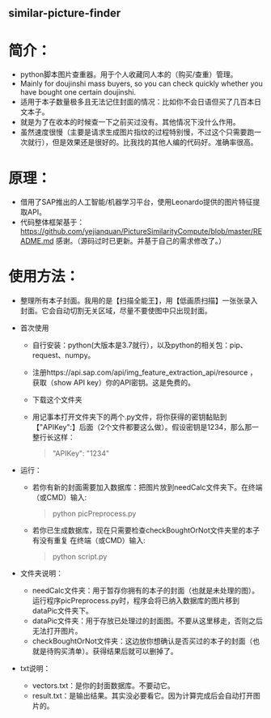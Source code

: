 ## similar-picture-finder

# 简介：
- python脚本图片查重器。用于个人收藏同人本的（购买/查重）管理。
- Mainly for doujinshi mass buyers, so you can check quickly whether you have bought one certain doujinshi.
- 适用于本子数量极多且无法记住封面的情况：比如你不会日语但买了几百本日文本子。
- 就是为了在收本的时候查一下之前买过没有。其他情况下没什么作用。
- 虽然速度很慢（主要是请求生成图片指纹的过程特别慢，不过这个只需要跑一次就行），但是效果还是很好的。比我找的其他人编的代码好。准确率很高。

# 原理：
- 借用了SAP推出的人工智能/机器学习平台，使用Leonardo提供的图片特征提取API。
- 代码整体框架基于：https://github.com/yejianquan/PictureSimilarityCompute/blob/master/README.md 感谢。（源码过时已更新。并基于自己的需求修改了。）

# 使用方法：
- 整理所有本子封面。我用的是【扫描全能王】，用【低画质扫描】一张张录入封面。它会自动切割无关区域，尽量不要使图中只出现封面。

- 首次使用
  - 自行安装：python(大版本是3.7就行），以及python的相关包：pip、request、numpy。
  - 注册https://api.sap.com/api/img_feature_extraction_api/resource ， 获取（show API key）你的API密钥。这是免费的。    

  - 下载这个文件夹
  - 用记事本打开文件夹下的两个.py文件，将你获得的密钥黏贴到【"APIKey":】后面（2个文件都要这么做）。假设密钥是1234，那么那一整行长这样：
    > "APIKey": "1234"

   
- 运行：
  - 若你有新的封面需要加入数据库：把图片放到needCalc文件夹下。在终端（或CMD）输入:
    > python picPreprocess.py
  - 若你已生成数据库，现在只需要检查checkBoughtOrNot文件夹里的本子有没有重复
  在终端（或CMD）输入:
    > python script.py

- 文件夹说明：
  - needCalc文件夹：用于暂存你拥有的本子的封面（也就是未处理的图）。运行程序picPreprocess.py时，程序会将已纳入数据库的图片移到dataPic文件夹下。
  - dataPic文件夹：用于存放已处理过的封面图。不要从这里移走，否则之后无法打开图片。
  - checkBoughtOrNot文件夹：这边放你想确认是否买过的本子的封面（也就是待购买清单）。获得结果后就可以删掉了。
  
- txt说明：
  - vectors.txt：是你的封面数据库。不要动它。
  - result.txt：是输出结果。其实没必要看它。因为计算完成后会自动打开图片的。
